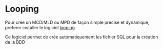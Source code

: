 # Looping

Pour crée un MCD/MLD ou MPD de façon simple precise et dynamique, preferer installer le logiciel [looping](https://www.looping-mcd.fr/)

Ce logiciel permet de crée automatiquement les fichier SQL pour la création de la BDD
